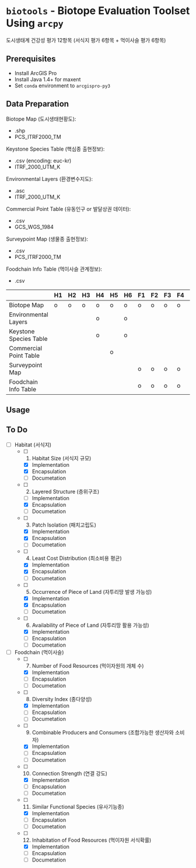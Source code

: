 # `biotools` - Biotope Evaluation Toolset Using `arcpy`
도시생태계 건강성 평가 12항목 (서식지 평가 6항목 + 먹이사슬 평가 6항목)

## Prerequisites
* Install ArcGIS Pro
* Install Java 1.4+ for maxent
* Set `conda` environment to `arcgispro-py3`

## Data Preparation
Biotope Map (도시생태현황도):
* .shp
* PCS_ITRF2000_TM

Keystone Species Table (핵심종 출현정보):
* .csv (encoding: euc-kr)
* ITRF_2000_UTM_K

Environmental Layers (환경변수지도):
* .asc
* ITRF_2000_UTM_K

Commercial Point Table (유동인구 or 발달상권 데이터):
* .csv
* GCS_WGS_1984

Surveypoint Map (생물종 출현정보):
* .csv
* PCS_ITRF2000_TM

Foodchain Info Table (먹이사슬 관계정보):
* .csv

||H1|H2|H3|H4|H5|H6|F1|F2|F3|F4|F5|F6|
|-|-|-|-|-|-|-|-|-|-|-|-|-|
|Biotope Map           |o|o|o|o|o|o|o|o|o|o|o|o|
|Environmental Layers  | | | |o| |o| | | | | |o|
|Keystone Species Table| | | |o| |o| | | | | | |
|Commercial Point Table| | | | |o| | | | | | | |
|Surveypoint Map       | | | | | | |o|o|o|o|o|o|
|Foodchain Info Table  | | | | | | |o|o|o|o|o| |

## Usage

## To Do
- [ ] Habitat (서식지)
  - [ ] 1. Habitat Size (서식지 규모)
    - [x] Implementation
    - [x] Encapsulation
    - [ ] Documetation
  - [ ] 2. Layered Structure (층위구조)
    - [ ] Implementation
    - [x] Encapsulation
    - [ ] Documetation
  - [ ] 3. Patch Isolation (패치고립도)
    - [x] Implementation
    - [x] Encapsulation
    - [ ] Documetation
  - [ ] 4. Least Cost Distribution (최소비용 평균)
    - [x] Implementation
    - [x] Encapsulation
    - [ ] Documetation
  - [ ] 5. Occurrence of Piece of Land (자투리땅 발생 가능성)
    - [x] Implementation
    - [x] Encapsulation
    - [ ] Documetation
  - [ ] 6. Availability of Piece of Land (자투리땅 활용 가능성)
    - [x] Implementation
    - [ ] Encapsulation
    - [ ] Documetation
- [ ] Foodchain (먹이사슬)
  - [ ] 7. Number of Food Resources (먹이자원의 개체 수)
    - [x] Implementation
    - [ ] Encapsulation
    - [ ] Documetation
  - [ ] 8. Diversity Index (종다양성)
    - [x] Implementation
    - [ ] Encapsulation
    - [ ] Documetation
  - [ ] 9. Combinable Producers and Consumers (조합가능한 생산자와 소비자)
    - [x] Implementation
    - [ ] Encapsulation
    - [ ] Documetation
  - [ ] 10. Connection Strength (연결 강도)
    - [x] Implementation
    - [ ] Encapsulation
    - [ ] Documetation
  - [ ] 11. Similar Functional Species (유사기능종)
    - [x] Implementation
    - [ ] Encapsulation
    - [ ] Documetation
  - [ ] 12. Inhabitation of Food Resources (먹이자원 서식확률)
    - [x] Implementation
    - [ ] Encapsulation
    - [ ] Documetation
